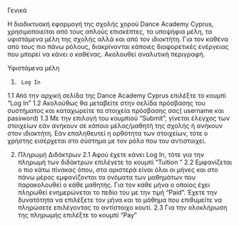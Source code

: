 Γενικά

Η διαδικτυακή εφαρμογή της σχολής χορού Dance Academy Cyprus, χρησιμοποιείται από τους απλούς επισκέπτες, τα υποψήφια μέλη, τα υφιστάμενα μέλη της σχολής αλλά και από τον ιδιοκτήτη.
Για τον καθένα από τους πιο πάνω ρόλους, διακρίνονται κάποιες διαφορετικές ενέργειας που μπορεί να κάνει ο καθένας.  Ακολουθεί αναλυτική περιγραφή. 


Υφιστάμενα μέλη

1.	    Log In
1.1   Από την αρχική σελίδα της Dance Academy Cyprus επιλέξτε το κουμπί “Log In”
1.2   Ακολούθως θα μεταβείτε στην σελίδα πρόσβασης του συστήματος και καταχωρείτε τα στοιχεία πρόσβασης σας( username και password) 
1.3   Με την επιλογή του κουμπιού “Submit”, γίνεται έλεγχος των στοιχείων εάν ανήκουν σε κάποιο μέλος/μαθητή της σχολής ή ανήκουν στον ιδιοκτήτη.  Εάν επαληθευτεί η ορθότητα των στοιχείων, τότε ο χρήστης εισέρχεται στο σύστημα με τον ρόλο που του αντιστοιχεί.  


2.	Πληρωμή Διδάκτρων 
2.1 Αφού έχετε κάνει Log In, τότε για την πληρωμή των διδάκτρων επιλέγετε το κουμπί “Tuition ”
2.2  Εμφανίζεται ο πιο κάτω πίνακας όπου, στα αριστερά είναι όλοι οι μήνες και στο πάνω μέρος εμφανίζονται τα ονόματα των μαθημάτων που παρακολουθεί ο κάθε μαθητής.  Για τον κάθε μήνα ο οποίος έχει πληρωθεί ενημερώνεται το πεδίο του με την τιμή “Paid”.  Έχετε την δυνατότητα να επιλέξετε τον μήνα και το μάθημα που επιθυμείτε να πληρώσετε επιλέγοντας το αντίστοιχο κουτί.
2.3 Για την ολοκλήρωση της πληρωμής επιλέξτε το κουμπί “Pay”  
